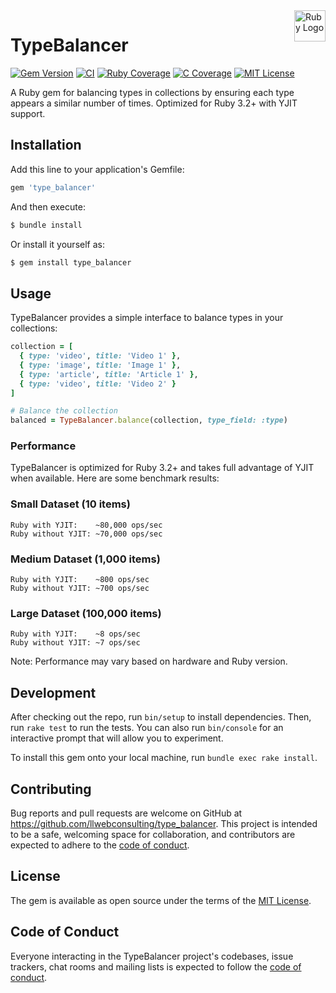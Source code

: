 <img src="https://www.ruby-lang.org/images/header-ruby-logo.png" width="50" align="right" alt="Ruby Logo"/>

# TypeBalancer

[![Gem Version](https://badge.fury.io/rb/type_balancer.svg)](https://badge.fury.io/rb/type_balancer)
[![CI](https://github.com/llwebconsulting/type_balancer/actions/workflows/ci.yml/badge.svg)](https://github.com/llwebconsulting/type_balancer/actions/workflows/ci.yml)
[![Ruby Coverage](https://img.shields.io/badge/ruby--coverage-78.57%25-yellow.svg)](https://github.com/llwebconsulting/type_balancer/blob/main/coverage/index.html)
[![C Coverage](https://img.shields.io/badge/c--coverage-92.4%25-brightgreen.svg)](https://github.com/llwebconsulting/type_balancer/blob/main/ext/type_balancer/README.md)
[![MIT License](https://img.shields.io/badge/license-MIT-blue.svg)](LICENSE.txt)

A Ruby gem for balancing types in collections by ensuring each type appears a similar number of times. Optimized for Ruby 3.2+ with YJIT support.

## Installation

Add this line to your application's Gemfile:

```ruby
gem 'type_balancer'
```

And then execute:

```bash
$ bundle install
```

Or install it yourself as:

```bash
$ gem install type_balancer
```

## Usage

TypeBalancer provides a simple interface to balance types in your collections:

```ruby
collection = [
  { type: 'video', title: 'Video 1' },
  { type: 'image', title: 'Image 1' },
  { type: 'article', title: 'Article 1' },
  { type: 'video', title: 'Video 2' }
]

# Balance the collection
balanced = TypeBalancer.balance(collection, type_field: :type)
```

### Performance

TypeBalancer is optimized for Ruby 3.2+ and takes full advantage of YJIT when available. Here are some benchmark results:

### Small Dataset (10 items)
```
Ruby with YJIT:    ~80,000 ops/sec
Ruby without YJIT: ~70,000 ops/sec
```

### Medium Dataset (1,000 items)
```
Ruby with YJIT:    ~800 ops/sec
Ruby without YJIT: ~700 ops/sec
```

### Large Dataset (100,000 items)
```
Ruby with YJIT:    ~8 ops/sec
Ruby without YJIT: ~7 ops/sec
```

Note: Performance may vary based on hardware and Ruby version.

## Development

After checking out the repo, run `bin/setup` to install dependencies. Then, run `rake test` to run the tests. You can also run `bin/console` for an interactive prompt that will allow you to experiment.

To install this gem onto your local machine, run `bundle exec rake install`.

## Contributing

Bug reports and pull requests are welcome on GitHub at https://github.com/llwebconsulting/type_balancer. This project is intended to be a safe, welcoming space for collaboration, and contributors are expected to adhere to the [code of conduct](https://github.com/llwebconsulting/type_balancer/blob/main/CODE_OF_CONDUCT.md).

## License

The gem is available as open source under the terms of the [MIT License](https://opensource.org/licenses/MIT).

## Code of Conduct

Everyone interacting in the TypeBalancer project's codebases, issue trackers, chat rooms and mailing lists is expected to follow the [code of conduct](https://github.com/llwebconsulting/type_balancer/blob/main/CODE_OF_CONDUCT.md).

